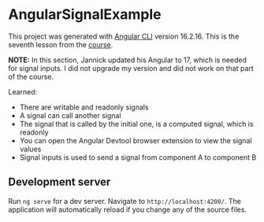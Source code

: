 # AngularSignalExample

This project was generated with [Angular CLI](https://github.com/angular/angular-cli) version 16.2.16.
This is the seventh lesson from the [course](https://www.udemy.com/course/complete-angular-14-course-learn-frontend-development/).

**NOTE:**
In this section, Jannick updated his Angular to 17, which is needed for signal inputs. I did not upgrade my version and did not work on that part of the course.

Learned:
- There are writable and readonly signals
- A signal can call another signal
- The signal that is called by the initial one, is a computed signal, which is readonly
- You can open the Angular Devtool browser extension to view the signal values
- Signal inputs is used to send a signal from component A to component B

## Development server

Run `ng serve` for a dev server. Navigate to `http://localhost:4200/`. The application will automatically reload if you change any of the source files.
